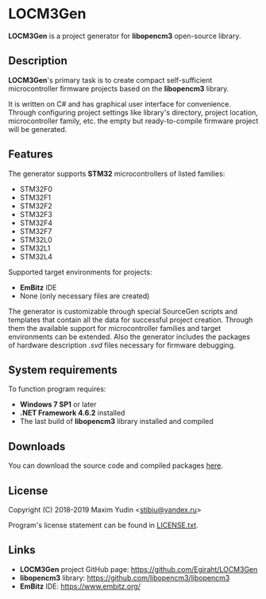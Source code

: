 # LOCM3Gen

**LOCM3Gen** is a project generator for **libopencm3** open-source
library.

Description
-----------

**LOCM3Gen**'s primary task is to create compact self-sufficient
microcontroller firmware projects based on the **libopencm3** library.

It is written on C# and has graphical user interface for convenience. Through
configuring project settings like library's directory, project location,
microcontroller family, etc. the empty but ready-to-compile firmware project
will be generated.

Features
--------

The generator supports **STM32** microcontrollers of listed families:

* STM32F0
* STM32F1
* STM32F2
* STM32F3
* STM32F4
* STM32F7
* STM32L0
* STM32L1
* STM32L4

Supported target environments for projects:

* **EmBitz** IDE
* None (only necessary files are created)

The generator is customizable through special SourceGen scripts and templates
that contain all the data for successful project creation. Through them the
available support for microcontroller families and target environments can be
extended. Also the generator includes the packages of hardware description
*.svd* files necessary for firmware debugging.

System requirements
-------------------

To function program requires:

* **Windows 7 SP1** or later
* **.NET Framework 4.6.2** installed
* The last build of **libopencm3** library installed and compiled

Downloads
---------

You can download the source code and compiled packages
[here](https://github.com/Egiraht/LOCM3Gen/releases).

License
-------

Copyright (C) 2018-2019 Maxim Yudin <<stibiu@yandex.ru>>

Program's license statement can be found in [LICENSE.txt](LICENSE.txt).

Links
-----

* **LOCM3Gen** project GitHub page: https://github.com/Egiraht/LOCM3Gen
* **libopencm3** library: <https://github.com/libopencm3/libopencm3>
* **EmBitz** IDE: <https://www.embitz.org/>
